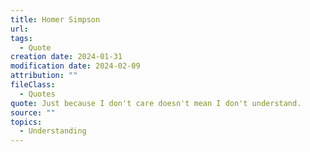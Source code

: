 ```yaml
---
title: Homer Simpson
url: 
tags:
  - Quote
creation date: 2024-01-31
modification date: 2024-02-09
attribution: ""
fileClass:
  - Quotes
quote: Just because I don't care doesn't mean I don't understand.
source: ""
topics:
  - Understanding
---
```

